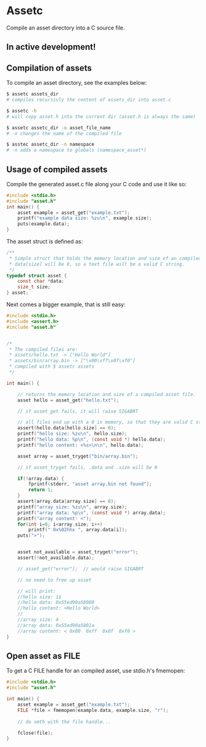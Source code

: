 # Assetc
Compile an asset directory into a C source file.


## In active development!

## Compilation of assets
To compile an asset directory, see the examples below:
```bash
$ assetc assets_dir
# compiles recursivly the content of assets_dir into asset.c

$ assetc -h
# will copy asset.h into the current dir (asset.h is always the same)

$ assetc assetc_dir -o asset_file_name
# -o changes the name of the compiled file

$ asstec assetc_dir -n namespace
# -n adds a namespace to globals (namespace_asset*)
```


## Usage of compiled assets
Compile the generated asset.c file along your C code and use it like so:

```c
#include <stdio.h>
#include "asset.h"
int main() {
    asset example = asset_get("example.txt");
    printf("example data size: %zu\n", example.size);
    puts(example.data);
}
```

The asset struct is defined as:
```c
/**
 * Simple struct that holds the memory location and size of an compiled asset file.
 * data[size] will be 0, so a text file will be a valid C string.
 */
typedef struct asset {
    const char *data;
    size_t size;
} asset;
```

Next comes a bigger example, that is still easy:
```c
#include <stdio.h>
#include <assert.h>
#include "asset.h"


/*
 * The compiled files are:
 * assets/hello.txt -> ["Hello World"]
 * assets/bin/array.bin -> ["\x00\xff\x0f\xf0"]
 * compiled with $ assetc assets
 */

int main() {

    // returns the memory location and size of a compiled asset file.
    asset hello = asset_get("hello.txt");

    // if asset_get fails, it will raise SIGABRT

    // all files end up with a 0 in memory, so that they are valid C strings
    assert(hello.data[hello.size] == 0);
    printf("hello size: %zu\n", hello.size);
    printf("hello data: %p\n", (const void *) hello.data);
    printf("hello content: <%s>\n\n", hello.data);

    asset array = asset_tryget("bin/array.bin");

    // if asset_tryget fails, .data and .size will be 0

    if(!array.data) {
        fprintf(stderr, "asset array.bin not found");
        return 1;
    }
    assert(array.data[array.size] == 0);
    printf("array size: %zu\n", array.size);
    printf("array data: %p\n", (const void *) array.data);
    printf("array content: <");
    for(int i=0; i<array.size; i++)
        printf(" 0x%02hhx ", array.data[i]);
    puts(">");


    asset not_available = asset_tryget("error");
    assert(!not_available.data);

    // asset_get("error");  // would raise SIGABRT

    // no need to free up asset

    // will print:
    //hello size: 11
    //hello data: 0x55ed90a58000
    //hello content: <Hello World>
    //
    //array size: 4
    //array data: 0x55ed90a5801a
    //array content: < 0x00  0xff  0x0f  0xf0 >
}
```

## Open asset as FILE
To get a C FILE handle for an compiled asset, use stdio.h's fmemopen:
```c
#include <stdio.h>
#include "asset.h"

int main() {
    asset example = asset_get("example.txt");
    FILE *file = fmemopen(example.data, example.size, "r");
    
    // do smth with the file handle...

    fclose(file);
}
```
